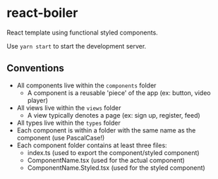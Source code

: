 # react-boiler
React template using functional styled components.

Use `yarn start` to start the development server.

## Conventions

* All components live within the `components` folder
  * A component is a reusable 'piece' of the app (ex: button, video player)
* All views live within the `views` folder
  * A view typically denotes a page (ex: sign up, register, feed)
* All types live within the `types` folder
* Each component is within a folder with the same name as the component (use PascalCase!)
* Each component folder contains at least three files:
  * index.ts (used to export the component/styled component)
  * ComponentName.tsx (used for the actual component)
  * ComponentName.Styled.tsx (used for the styled component)
